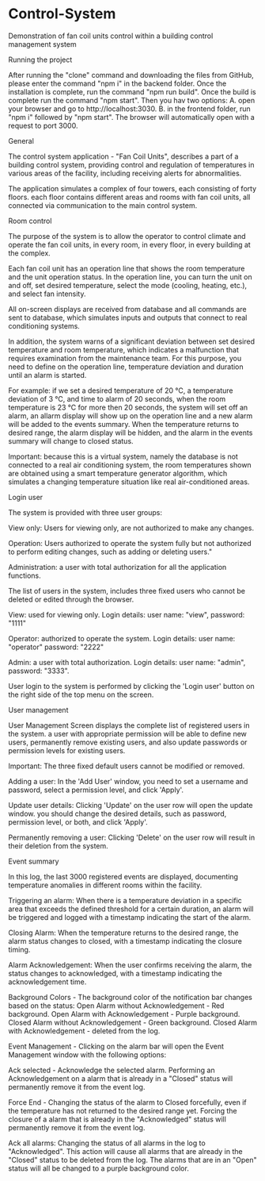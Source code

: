 # Control-System
Demonstration of fan coil units control within a building control management system

Running the project 

After running the "clone" command and downloading the files from GitHub, please enter the command "npm i" in the backend folder. 
Once the installation is complete, run the command "npm run build". Once the build is complete run the command "npm start". 
Then you hav two options:
A. open your browser and go to http://localhost:3030.
B. in the frontend folder, run "npm i" followed by "npm start". The browser will automatically open with a request to port 3000.


General

The control system application - "Fan Coil Units", describes a part of a building control system, providing control and regulation 
of temperatures in various areas of the facility, including receiving alerts for abnormalities.

The application simulates a complex of four towers, each consisting of forty floors. each floor contains different areas and rooms 
with fan coil units, all connected via communication to the main control system.


Room control

The purpose of the system is to allow the operator to control climate and operate the fan coil units, in every room, in every floor, 
in every building at the complex.

Each fan coil unit has an operation line that shows the room temperature and the unit operation status. In the operation line, 
you can turn the unit on and off, set desired temperature, select the mode (cooling, heating, etc.), and select fan intensity.

All on-screen displays are received from database and all commands are sent to database, which simulates inputs and outputs 
that connect to real conditioning systems.

In addition, the system warns of a significant deviation between set desired temperature and room temperature, which indicates 
a malfunction that requires examination from the maintenance team. For this purpose, you need to define on the operation line, 
temperature deviation and duration until an alarm is started.

For example: if we set a desired temperature of 20 ℃, a temperature deviation of 3 ℃, and time to alarm of 20 seconds, 
when the room temperature is 23 ℃ for more then 20 seconds, the system will set off an alarm, an allarm display will show up 
on the operation line and a new alarm will be added to the events summary. When the temperature returns to desired range, 
the alarm display will be hidden, and the alarm in the events summary will change to closed status.

Important: because this is a virtual system, namely the database is not connected to a real air conditioning system, 
the room temperatures shown are obtained using a smart temperature generator algorithm, which simulates a changing temperature situation 
like real air-conditioned areas.


Login user

The system is provided with three user groups:

View only: Users for viewing only, are not authorized to make any changes.

Operation: Users authorized to operate the system fully but not authorized to perform editing changes, such as adding or deleting users."

Administration: a user with total authorization for all the application functions.

The list of users in the system, includes three fixed users who cannot be deleted or edited through the browser.

View: used for viewing only.
Login details: user name: "view", password: "1111"

Operator: authorized to operate the system.
Login details: user name: "operator" password: "2222"

Admin: a user with total authorization.
Login details: user name: "admin", password: "3333".

User login to the system is performed by clicking the 'Login user' button on the right side of the top menu on the screen.


User management

User Management Screen displays the complete list of registered users in the system. 
a user with appropriate permission will be able to define new users, permanently remove existing users, 
and also update passwords or permission levels for existing users.

Important: The three fixed default users cannot be modified or removed.

Adding a user: In the 'Add User' window, you need to set a username and password, select a permission level, and click 'Apply'.

Update user details: Clicking 'Update' on the user row will open the update window. you should change the desired details, 
such as password, permission level, or both, and click 'Apply'.

Permanently removing a user: Clicking 'Delete' on the user row will result in their deletion from the system.


Event summary

In this log, the last 3000 registered events are displayed, documenting temperature anomalies in different rooms within the facility.

Triggering an alarm: When there is a temperature deviation in a specific area that exceeds the defined threshold for a certain duration, 
an alarm will be triggered and logged with a timestamp indicating the start of the alarm.

Closing Alarm: When the temperature returns to the desired range, the alarm status changes to closed, 
with a timestamp indicating the closure timing.

Alarm Acknowledgement: When the user confirms receiving the alarm, the status changes to acknowledged, 
with a timestamp indicating the acknowledgement time.

Background Colors - The background color of the notification bar changes based on the status:
Open Alarm without Acknowledgement - Red background.
Open Alarm with Acknowledgement - Purple background.
Closed Alarm without Acknowledgement - Green background.
Closed Alarm with Acknowledgement - deleted from the log.

Event Management - Clicking on the alarm bar will open the Event Management window with the following options:

Ack selected - Acknowledge the selected alarm. Performing an Acknowledgement on a alarm that is already in a "Closed" status 
will permanently remove it from the event log.

Force End - Changing the status of the alarm to Closed forcefully, even if the temperature has not returned to the desired range yet. 
Forcing the closure of a alarm that is already in the "Acknowledged" status will permanently remove it from the event log.

Ack all alarms: Changing the status of all alarms in the log to "Acknowledged". This action will cause all alarms that are already 
in the "Closed" status to be deleted from the log. The alarms that are in an "Open" status will all be changed to a purple background color.


